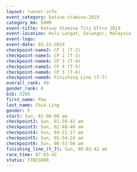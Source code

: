 ```yaml
---
layout: runner-info 
event_category: katsuo-stamina-2019 
category_km: 50KM 
event-title: Katsuo Stamina Titi Ultra 2019 
event-location: Hulu Langat, Selangor, Malaysia 
event-logo: 
event-date: 03-15-2019 
checkpoint-name2: CP 1 (T-2) 
checkpoint-name3: CP 2 (T-3) 
checkpoint-name4: CP 3 (T-4) 
checkpoint-name5: CP 4 (T-5) 
checkpoint-name6: CP 5 (T-6) 
checkpoint-name8: Finishing Line (T-7) 
overall_rank: 49
gender_rank: 8
bib: 5285
first_name: Pow
last_name: Chia Ling
gender: F
start: Sun, 01-00-00 am
checkpoint2: Sun, 01-59-41 am
checkpoint3: Sun, 02-48-46 am
checkpoint4: Sun, 04-21-17 am
checkpoint5: Sun, 05-54-24 am
checkpoint6: Sun, 06-53-56 am
finishing_line_(t_7): Sun, 08-03-42 am
race_time: 07-03-42
status: FINISHER
---
```

